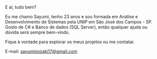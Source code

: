 E aí, tudo bem? 

Eu me chamo Sayumi, tenho 23 anos e sou formada em Análise e Desenvolvimento de Sistemas pela UNIP em São José dos Campos - SP.
Gosto de C# e Banco de dados (SQL Server), então qualquer ajuda ou dúvida será sempre bem-vindo.

Fique à vontade para explorar os meus projetos ou me contatar.

E-mail: sayuminozaki17@gmail.com





<!---
SayumiNozaki/SayumiNozaki is a ✨ special ✨ repository because its `README.md` (this file) appears on your GitHub profile.
You can click the Preview link to take a look at your changes.
--->
